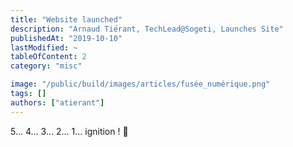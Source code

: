 ```yaml
---
title: "Website launched"
description: "Arnaud Tiérant, TechLead@Sogeti, Launches Site"
publishedAt: "2019-10-10"
lastModified: ~
tableOfContent: 2
category: "misc"

image: "/public/build/images/articles/fusée_numérique.png"
tags: []
authors: ["atierant"]
---
```


5... 4... 3... 2... 1... ignition ! 🚀
